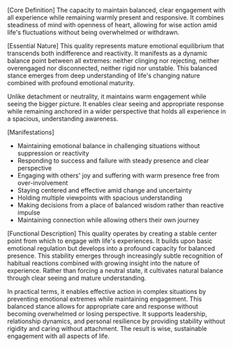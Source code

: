 [Core Definition]
The capacity to maintain balanced, clear engagement with all experience while remaining warmly present and responsive. It combines steadiness of mind with openness of heart, allowing for wise action amid life's fluctuations without being overwhelmed or withdrawn.

[Essential Nature]
This quality represents mature emotional equilibrium that transcends both indifference and reactivity. It manifests as a dynamic balance point between all extremes: neither clinging nor rejecting, neither overengaged nor disconnected, neither rigid nor unstable. This balanced stance emerges from deep understanding of life's changing nature combined with profound emotional maturity.

Unlike detachment or neutrality, it maintains warm engagement while seeing the bigger picture. It enables clear seeing and appropriate response while remaining anchored in a wider perspective that holds all experience in a spacious, understanding awareness.

[Manifestations]
- Maintaining emotional balance in challenging situations without suppression or reactivity
- Responding to success and failure with steady presence and clear perspective
- Engaging with others' joy and suffering with warm presence free from over-involvement
- Staying centered and effective amid change and uncertainty
- Holding multiple viewpoints with spacious understanding
- Making decisions from a place of balanced wisdom rather than reactive impulse
- Maintaining connection while allowing others their own journey

[Functional Description]
This quality operates by creating a stable center point from which to engage with life's experiences. It builds upon basic emotional regulation but develops into a profound capacity for balanced presence. This stability emerges through increasingly subtle recognition of habitual reactions combined with growing insight into the nature of experience. Rather than forcing a neutral state, it cultivates natural balance through clear seeing and mature understanding.

In practical terms, it enables effective action in complex situations by preventing emotional extremes while maintaining engagement. This balanced stance allows for appropriate care and response without becoming overwhelmed or losing perspective. It supports leadership, relationship dynamics, and personal resilience by providing stability without rigidity and caring without attachment. The result is wise, sustainable engagement with all aspects of life.